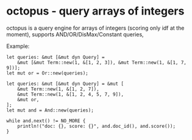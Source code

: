 # octopus - query arrays of integers

octopus is a query engine for arrays of integers (scoring only idf at the moment),
supports AND/OR/DisMax/Constant queries,

Example:

```
let queries: &mut [&mut dyn Query] =
    &mut [&mut Term::new(1, &[1, 2, 3]), &mut Term::new(1, &[1, 7, 9])];
let mut or = Or::new(queries);

let queries: &mut [&mut dyn Query] = &mut [
    &mut Term::new(1, &[1, 2, 7]),
    &mut Term::new(1, &[1, 2, 4, 5, 7, 9]),
    &mut or,
];
let mut and = And::new(queries);

while and.next() != NO_MORE {
    println!("doc: {}, score: {}", and.doc_id(), and.score());
}

```